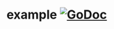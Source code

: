 example [![GoDoc](https://godoc.org/github.com/natefinch/godocgo?status.png)](https://godoc.org/github.com/natefinch/godocgo)
=======